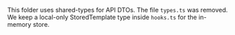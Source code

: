 This folder uses shared-types for API DTOs. The file `types.ts` was removed.
We keep a local-only StoredTemplate type inside `hooks.ts` for the in-memory store.
